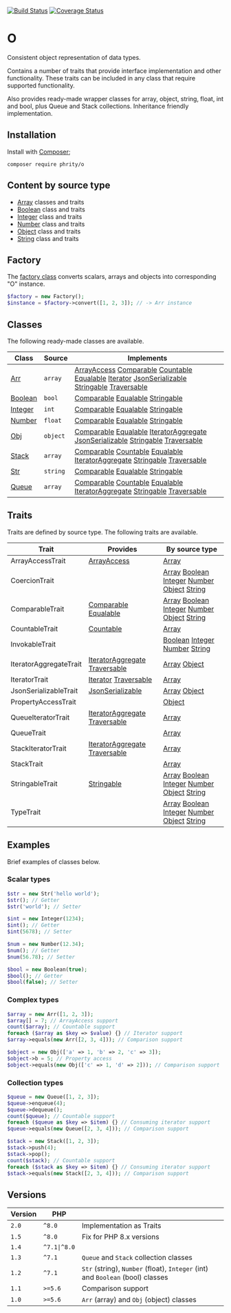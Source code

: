 [![Build Status](https://github.com/sirn-se/phrity-o/actions/workflows/acceptance.yml/badge.svg)](https://github.com/sirn-se/phrity-o/actions)
[![Coverage Status](https://coveralls.io/repos/github/sirn-se/phrity-o/badge.svg?branch=master)](https://coveralls.io/github/sirn-se/phrity-o?branch=master)

# O

Consistent object representation of data types.

Contains a number of traits that provide interface implementation and other functionality.
These traits can be included in any class that require supported functionality.

Also provides ready-made wrapper classes for array, object, string, float, int and bool, plus Queue and Stack collections.
Inheritance friendly implementation.


## Installation

Install with [Composer](https://getcomposer.org/);
```
composer require phrity/o
```

## Content by source type

* [Array](docs/Array.md) classes and traits
* [Boolean](docs/Boolean.md) class and traits
* [Integer](docs/Integer.md) class and traits
* [Number](docs/Number.md) class and traits
* [Object](docs/Number.md) class and traits
* [String](docs/String.md) class and traits


## Factory

The [factory class](docs/Factory.md) converts scalars, arrays and objects into corresponding "O" instance.

```php
$factory = new Factory();
$instance = $factory->convert([1, 2, 3]); // -> Arr instance
```


## Classes

The following ready-made classes are available.

| Class | Source | Implements |
| --- | --- | --- |
| [Arr](docs/Array/Arr.md)              | `array`   | [ArrayAccess](https://www.php.net/manual/en/class.arrayaccess.php) [Comparable](https://github.com/sirn-se/phrity-comparison) [Countable](https://www.php.net/manual/en/class.countable.php) [Equalable](https://github.com/sirn-se/phrity-comparison) [Iterator](https://www.php.net/manual/en/class.iterator.php) [JsonSerializable](docs/Array/JsonSerializable.md) [Stringable](https://www.php.net/manual/en/class.stringable) [Traversable](https://www.php.net/manual/en/class.traversable.php) |
| [Boolean](docs/Boolean/Boolean.md)    | `bool`    | [Comparable](https://github.com/sirn-se/phrity-comparison) [Equalable](https://github.com/sirn-se/phrity-comparison) [Stringable](https://www.php.net/manual/en/class.stringable) |
| [Integer](docs/Integer/Integer.md)    | `int`     | [Comparable](https://github.com/sirn-se/phrity-comparison) [Equalable](https://github.com/sirn-se/phrity-comparison) [Stringable](https://www.php.net/manual/en/class.stringable) |
| [Number](docs/Number/Number.md)       | `float`   | [Comparable](https://github.com/sirn-se/phrity-comparison) [Equalable](https://github.com/sirn-se/phrity-comparison) [Stringable](https://www.php.net/manual/en/class.stringable) |
| [Obj](docs/Object/Obj.md)             | `object`  | [Comparable](https://github.com/sirn-se/phrity-comparison) [Equalable](https://github.com/sirn-se/phrity-comparison) [IteratorAggregate](https://www.php.net/manual/en/class.iteratoraggregate) [JsonSerializable](docs/Object/JsonSerializable.md) [Stringable](https://www.php.net/manual/en/class.stringable) [Traversable](https://www.php.net/manual/en/class.traversable.php) |
| [Stack](docs/Array/Stack.md)          | `array`   | [Comparable](https://github.com/sirn-se/phrity-comparison) [Countable](https://www.php.net/manual/en/class.countable.php) [Equalable](https://github.com/sirn-se/phrity-comparison) [IteratorAggregate](https://www.php.net/manual/en/class.iteratoraggregate) [Stringable](https://www.php.net/manual/en/class.stringable) [Traversable](https://www.php.net/manual/en/class.traversable.php) |
| [Str](docs/String/Str.md)             | `string`  | [Comparable](https://github.com/sirn-se/phrity-comparison) [Equalable](https://github.com/sirn-se/phrity-comparison) [Stringable](https://www.php.net/manual/en/class.stringable) |
| [Queue](docs/Array/Queue.md)          | `array`   | [Comparable](https://github.com/sirn-se/phrity-comparison) [Countable](https://www.php.net/manual/en/class.countable.php) [Equalable](https://github.com/sirn-se/phrity-comparison) [IteratorAggregate](https://www.php.net/manual/en/class.iteratoraggregate) [Stringable](https://www.php.net/manual/en/class.stringable) [Traversable](https://www.php.net/manual/en/class.traversable.php) |


## Traits

Traits are defined by source type. The following traits are available.

| Trait | Provides | By source type |
| --- | --- | --- |
| ArrayAccessTrait          | [ArrayAccess](https://www.php.net/manual/en/class.arrayaccess.php) | [Array](docs/Array/ArrayAccessTrait.md) |
| CoercionTrait             |  | [Array](docs/Array/CoercionTrait.md) [Boolean](docs/Boolean/CoercionTrait.md) [Integer](docs/Integer/CoercionTrait.md) [Number](docs/Number/CoercionTrait.md) [Object](docs/Object/CoercionTrait.md) [String](docs/String/CoercionTrait.md) |
| ComparableTrait           | [Comparable](https://github.com/sirn-se/phrity-comparison) [Equalable](https://github.com/sirn-se/phrity-comparison) | [Array](docs/Array/ComparableTrait.md) [Boolean](docs/Boolean/ComparableTrait.md) [Integer](docs/Integer/ComparableTrait.md) [Number](docs/Number/ComparableTrait.md) [Object](docs/Object/ComparableTrait.md) [String](docs/String/ComparableTrait.md) |
| CountableTrait            | [Countable](https://www.php.net/manual/en/class.countable.php) | [Array](docs/Array/CountableTrait.md) |
| InvokableTrait            |  | [Boolean](docs/Boolean/InvokableTrait.md) [Integer](docs/Integer/InvokableTrait.md) [Number](docs/Number/InvokableTrait.md) [String](docs/String/InvokableTrait.md) |
| IteratorAggregateTrait    | [IteratorAggregate](https://www.php.net/manual/en/class.iteratoraggregate) [Traversable](https://www.php.net/manual/en/class.traversable.php) | [Array](docs/Array/IteratorAggregateTrait.md) [Object](docs/Object/IteratorAggregateTrait.md) |
| IteratorTrait             | [Iterator](https://www.php.net/manual/en/class.iterator.php) [Traversable](https://www.php.net/manual/en/class.traversable.php) | [Array](docs/Array/IteratorTrait.md) |
| JsonSerializableTrait     | [JsonSerializable](https://www.php.net/manual/en/jsonserializable.jsonserialize.php) | [Array](docs/Array/JsonSerializable.md) [Object](docs/Object/JsonSerializable.md) |
| PropertyAccessTrait       |  | [Object](docs/Object/PropertyAccessTrait.md) |
| QueueIteratorTrait        | [IteratorAggregate](https://www.php.net/manual/en/class.iteratoraggregate) [Traversable](https://www.php.net/manual/en/class.traversable.php) | [Array](docs/Array/QueueIteratorTrait.md) |
| QueueTrait                |  | [Array](docs/Array/QueueTrait.md) |
| StackIteratorTrait        | [IteratorAggregate](https://www.php.net/manual/en/class.iteratoraggregate) [Traversable](https://www.php.net/manual/en/class.traversable.php) | [Array](docs/Array/StackIteratorTrait.md) |
| StackTrait                |  | [Array](docs/Array/StackTrait.md) |
| StringableTrait           | [Stringable](https://www.php.net/manual/en/class.stringable) | [Array](docs/Array/StringableTrait.md) [Boolean](docs/Boolean/StringableTrait.md) [Integer](docs/Integer/StringableTrait.md) [Number](docs/Number/StringableTrait.md) [Object](docs/Object/StringableTrait.md) [String](docs/String/StringableTrait.md) |
| TypeTrait                 |  | [Array](docs/Array/TypeTrait.md) [Boolean](docs/Boolean/TypeTrait.md) [Integer](docs/Integer/TypeTrait.md) [Number](docs/Number/TypeTrait.md) [Object](docs/Object/TypeTrait.md) [String](docs/String/TypeTrait.md) |


## Examples

Brief examples of classes below.

### Scalar types

```php
$str = new Str('hello world');
$str(); // Getter
$str('world'); // Setter

$int = new Integer(1234);
$int(); // Getter
$int(5678); // Setter

$num = new Number(12.34);
$num(); // Getter
$num(56.78); // Setter

$bool = new Boolean(true);
$bool(); // Getter
$bool(false); // Setter
```

### Complex types

```php
$array = new Arr([1, 2, 3]);
$array[] = 7; // ArrayAccess support
count($array); // Countable support
foreach ($array as $key => $value) {} // Iterator support
$array->equals(new Arr([2, 3, 4])); // Comparison support

$object = new Obj(['a' => 1, 'b' => 2, 'c' => 3]);
$object->b = 5; // Property access
$object->equals(new Obj(['c' => 1, 'd' => 2])); // Comparison support
```

### Collection types

```php
$queue = new Queue([1, 2, 3]);
$queue->enqueue(4);
$queue->dequeue();
count($queue); // Countable support
foreach ($queue as $key => $item) {} // Consuming iterator support
$queue->equals(new Queue([2, 3, 4])); // Comparison support

$stack = new Stack([1, 2, 3]);
$stack->push(4);
$stack->pop();
count($stack); // Countable support
foreach ($stack as $key => $item) {} // Consuming iterator support
$stack->equals(new Stack([2, 3, 4])); // Comparison support
```

## Versions

| Version | PHP | |
| --- | --- | --- |
| `2.0` | `^8.0` | Implementation as Traits |
| `1.5` | `^8.0` | Fix for PHP 8.x versions |
| `1.4` | `^7.1\|^8.0` |  |
| `1.3` | `^7.1` | `Queue` and  `Stack` collection classes |
| `1.2` | `^7.1` | `Str` (string), `Number` (float), `Integer` (int) and `Boolean` (bool) classes |
| `1.1` | `>=5.6` | Comparison support |
| `1.0` | `>=5.6` | `Arr` (array) and `Obj` (object) classes |
